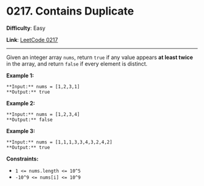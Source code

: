 # 0217. Contains Duplicate

**Difficulty**: Easy

**Link**: [LeetCode 0217](https://leetcode.com/problems/contains-duplicate/)

---

Given an integer array `nums`, return `true` if any value appears **at least twice** in the array, and return `false` if every element is distinct.

**Example 1:**

    **Input:** nums = [1,2,3,1]
    **Output:** true

**Example 2:**

    **Input:** nums = [1,2,3,4]
    **Output:** false

**Example 3:**

    **Input:** nums = [1,1,1,3,3,4,3,2,4,2]
    **Output:** true

**Constraints:**

* `1 <= nums.length <= 10^5`
* `-10^9 <= nums[i] <= 10^9`

